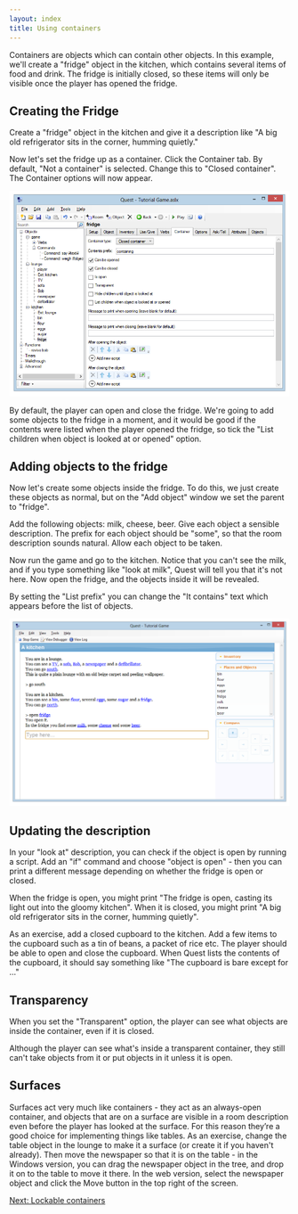 ```yaml
---
layout: index
title: Using containers
---
```


Containers are objects which can contain other objects. In this example, we'll create a "fridge" object in the kitchen, which contains several items of food and drink. The fridge is initially closed, so these items will only be visible once the player has opened the fridge.

Creating the Fridge
-------------------

Create a "fridge" object in the kitchen and give it a description like "A big old refrigerator sits in the corner, humming quietly."

Now let's set the fridge up as a container. Click the Container tab. By default, "Not a container" is selected. Change this to "Closed container". The Container options will now appear.

![](Container.png "Container.png")

By default, the player can open and close the fridge. We're going to add some objects to the fridge in a moment, and it would be good if the contents were listed when the player opened the fridge, so tick the "List children when object is looked at or opened" option.

Adding objects to the fridge
----------------------------

Now let's create some objects inside the fridge. To do this, we just create these objects as normal, but on the "Add object" window we set the parent to "fridge".

Add the following objects: milk, cheese, beer. Give each object a sensible description. The prefix for each object should be "some", so that the room description sounds natural. Allow each object to be taken.

Now run the game and go to the kitchen. Notice that you can't see the milk, and if you type something like "look at milk", Quest will tell you that it's not here. Now open the fridge, and the objects inside it will be revealed.

By setting the "List prefix" you can change the "It contains" text which appears before the list of objects.

![](Containerfridge.png "Containerfridge.png")

Updating the description
------------------------

In your "look at" description, you can check if the object is open by running a script. Add an "if" command and choose "object is open" - then you can print a different message depending on whether the fridge is open or closed.

When the fridge is open, you might print "The fridge is open, casting its light out into the gloomy kitchen". When it is closed, you might print "A big old refrigerator sits in the corner, humming quietly".

As an exercise, add a closed cupboard to the kitchen. Add a few items to the cupboard such as a tin of beans, a packet of rice etc. The player should be able to open and close the cupboard. When Quest lists the contents of the cupboard, it should say something like "The cupboard is bare except for ..."

Transparency
------------

When you set the "Transparent" option, the player can see what objects are inside the container, even if it is closed.

Although the player can see what's inside a transparent container, they still can't take objects from it or put objects in it unless it is open.

Surfaces
--------

Surfaces act very much like containers - they act as an always-open container, and objects that are on a surface are visible in a room description even before the player has looked at the surface. For this reason they’re a good choice for implementing things like tables. As an exercise, change the table object in the lounge to make it a surface (or create it if you haven't already). Then move the newspaper so that it is on the table - in the Windows version, you can drag the newspaper object in the tree, and drop it on to the table to move it there. In the web version, select the newspaper object and click the Move button in the top right of the screen.

[Next: Lockable containers](using_lockable_containers.html)